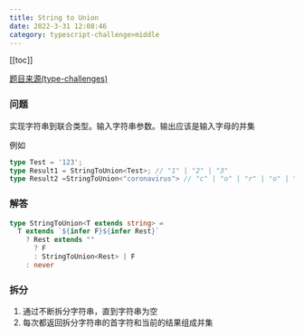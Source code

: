 ```yaml
---
title: String to Union
date: 2022-3-31 12:08:46
category: typescript-challenge>middle
---
```


[[toc]]

[题目来源(type-challenges)](https://github.com/type-challenges/type-challenges/blob/master/questions/531-medium-string-to-union/README.md)

### 问题
实现字符串到联合类型。输入字符串参数。输出应该是输入字母的并集

例如
```typescript
type Test = '123';
type Result1 = StringToUnion<Test>; // "1" | "2" | "3"
type Result2 =StringToUnion<"coronavirus"> // "c" | "o" | "r" | "o" | "n" | "a" | "v" | "i" | "r" | "u" | "s">>
```

### 解答
```typescript
type StringToUnion<T extends string> = 
  T extends `${infer F}${infer Rest}`
    ? Rest extends ""
      ? F
      : StringToUnion<Rest> | F
    : never
```

### 拆分
1. 通过不断拆分字符串，直到字符串为空
2. 每次都返回拆分字符串的首字符和当前的结果组成并集
